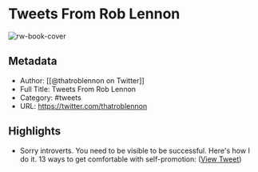 # Tweets From Rob Lennon

![rw-book-cover](https://pbs.twimg.com/profile_images/1524905043786289152/JSpEMKHS.png)

## Metadata
- Author: [[@thatroblennon on Twitter]]
- Full Title: Tweets From Rob Lennon
- Category: #tweets
- URL: https://twitter.com/thatroblennon

## Highlights
- Sorry introverts. 
  You need to be visible to be successful.
  Here's how I do it.
  13 ways to get comfortable with self-promotion: ([View Tweet](https://twitter.com/thatroblennon/status/1540247110494199808))
